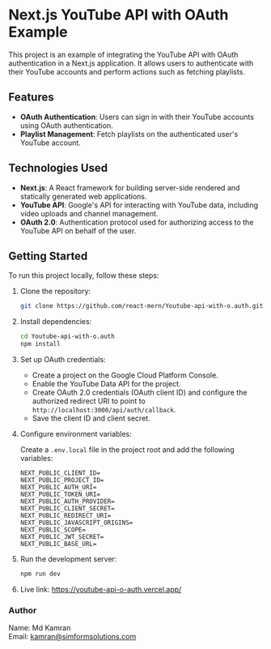 # Next.js YouTube API with OAuth Example

This project is an example of integrating the YouTube API with OAuth authentication in a Next.js application. It allows users to authenticate with their YouTube accounts and perform actions such as fetching playlists.

## Features

- **OAuth Authentication**: Users can sign in with their YouTube accounts using OAuth authentication.
- **Playlist Management**: Fetch playlists on the authenticated user's YouTube account.

## Technologies Used

- **Next.js**: A React framework for building server-side rendered and statically generated web applications.
- **YouTube API**: Google's API for interacting with YouTube data, including video uploads and channel management.
- **OAuth 2.0**: Authentication protocol used for authorizing access to the YouTube API on behalf of the user.

## Getting Started

To run this project locally, follow these steps:

1. Clone the repository:

   ```bash
   git clone https://github.com/react-mern/Youtube-api-with-o.auth.git
   ```

2. Install dependencies:

   ```bash
   cd Youtube-api-with-o.auth
   npm install
   ```

3. Set up OAuth credentials:

   - Create a project on the Google Cloud Platform Console.
   - Enable the YouTube Data API for the project.
   - Create OAuth 2.0 credentials (OAuth client ID) and configure the authorized redirect URI to point to `http://localhost:3000/api/auth/callback`.
   - Save the client ID and client secret.

4. Configure environment variables:

   Create a `.env.local` file in the project root and add the following variables:

   ```plaintext
   NEXT_PUBLIC_CLIENT_ID=
   NEXT_PUBLIC_PROJECT_ID=
   NEXT_PUBLIC_AUTH_URI=
   NEXT_PUBLIC_TOKEN_URI=
   NEXT_PUBLIC_AUTH_PROVIDER=
   NEXT_PUBLIC_CLIENT_SECRET=
   NEXT_PUBLIC_REDIRECT_URI=
   NEXT_PUBLIC_JAVASCRIPT_ORIGINS=
   NEXT_PUBLIC_SCOPE=
   NEXT_PUBLIC_JWT_SECRET=
   NEXT_PUBLIC_BASE_URL=
   ```

5. Run the development server:

   ```bash
   npm run dev
   ```
6. Live link: https://youtube-api-o-auth.vercel.app/


### Author
Name: Md Kamran<br />
Email: kamran@simformsolutions.com
